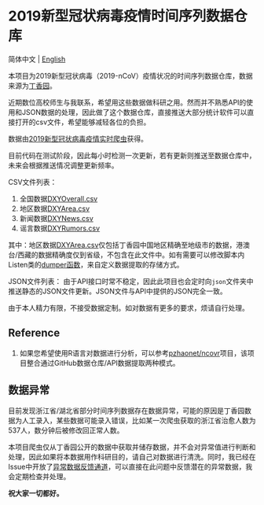 # 2019新型冠状病毒疫情时间序列数据仓库

简体中文 | [English](README.en.md)

本项目为2019新型冠状病毒（2019-nCoV）疫情状况的时间序列数据仓库，数据来源为[丁香园](https://3g.dxy.cn/newh5/view/pneumonia)。

近期数位高校师生与我联系，希望用这些数据做科研之用。然而并不熟悉API的使用和JSON数据的处理，因此做了这个数据仓库，直接推送大部分统计软件可以直接打开的csv文件，希望能够减轻各位的负担。

数据由[2019新型冠状病毒疫情实时爬虫](https://github.com/BlankerL/DXY-2019-nCoV-Crawler)获得。

目前代码在测试阶段，因此每小时检测一次更新，若有更新则推送至数据仓库中，未来会根据推送情况调整更新频率。

CSV文件列表：
1. 全国数据[DXYOverall.csv](https://github.com/BlankerL/DXY-2019-nCoV-Data/blob/master/DXYOverall.csv)
2. 地区数据[DXYArea.csv](https://github.com/BlankerL/DXY-2019-nCoV-Data/blob/master/DXYArea.csv)
3. 新闻数据[DXYNews.csv](https://github.com/BlankerL/DXY-2019-nCoV-Data/blob/master/DXYNews.csv)
4. 谣言数据[DXYRumors.csv](https://github.com/BlankerL/DXY-2019-nCoV-Data/blob/master/DXYRumors.csv)

其中：地区数据[DXYArea.csv](https://github.com/BlankerL/DXY-2019-nCoV-Data/blob/master/DXYArea.csv)仅包括丁香园中国地区精确至地级市的数据，港澳台/西藏的数据精确度仅到省级，不包含在此文件中。如有需要可以修改脚本内Listen类的[dumper函数](https://github.com/BlankerL/DXY-2019-nCoV-Data/blob/8e21a7e27604a9d2b1dcf0fa3d0266aa68576753/script.py#L71)，来自定义数据提取的存储方式。

JSON文件列表：
由于API接口时常不稳定，因此此项目也会定时向`json`文件夹中推送静态的JSON文件更新。JSON文件与API中提供的JSON完全一致。

由于本人精力有限，不接受数据定制。如对数据有更多的要求，烦请自行处理。

## Reference
1. 如果您希望使用R语言对数据进行分析，可以参考[pzhaonet/ncovr](https://github.com/pzhaonet/ncovr)项目，该项目整合通过GitHub数据仓库/API数据提取两种模式。

## 数据异常
目前发现浙江省/湖北省部分时间序列数据存在数据异常，可能的原因是丁香园数据为人工录入，某些数据可能录入错误，比如某一次爬虫获取的浙江省治愈人数为537人，数分钟后被修改回正常人数。

本项目爬虫仅从丁香园公开的数据中获取并储存数据，并不会对异常值进行判断和处理，因此如果将本数据用作科研目的，请自己对数据进行清洗。同时，我已经在Issue中开放了[异常数据反馈通道](https://github.com/BlankerL/DXY-2019-nCoV-Crawler/issues/34)，可以直接在此问题中反馈潜在的异常数据，我会定期检查并处理。

**祝大家一切都好。**

